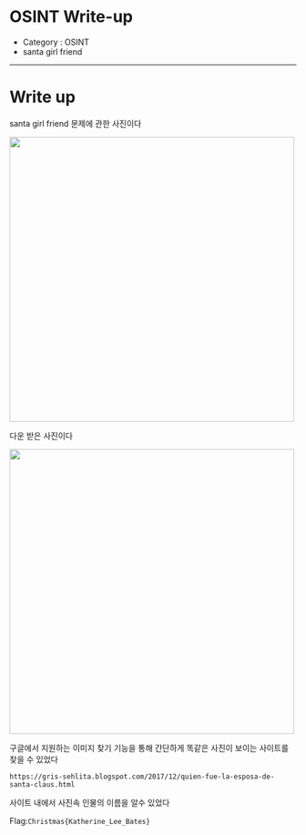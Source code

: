 # OSINT Write-up
- Category : OSINT
- santa girl friend

<hr>

# Write up

santa girl friend 문제에 관한 사진이다

<img width="500" src="https://user-images.githubusercontent.com/90122834/146719401-9ebe6304-9a6d-443a-94da-0c260aa8be9a.png">

다운 받은 사진이다

<img width="500" src="https://user-images.githubusercontent.com/90122834/146721789-5708c0ca-3aae-4b90-bf2b-ece5c8529386.png">

구글에서 지원하는 이미지 찾기 기능을 통해 간단하게 똑같은 사진이 보이는 사이트를 찾을 수 있었다

```https://gris-sehlita.blogspot.com/2017/12/quien-fue-la-esposa-de-santa-claus.html```

사이트 내에서 사진속 인물의 이름을 알수 있었다

Flag:```Christmas{Katherine_Lee_Bates}```



